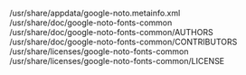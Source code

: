 /usr/share/appdata/google-noto.metainfo.xml  
/usr/share/doc/google-noto-fonts-common  
/usr/share/doc/google-noto-fonts-common/AUTHORS  
/usr/share/doc/google-noto-fonts-common/CONTRIBUTORS  
/usr/share/licenses/google-noto-fonts-common  
/usr/share/licenses/google-noto-fonts-common/LICENSE  
